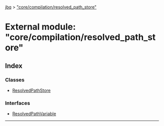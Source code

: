 [jbq](../README.md) > ["core/compilation/resolved_path_store"](../modules/_core_compilation_resolved_path_store_.md)

# External module: "core/compilation/resolved_path_store"

## Index

### Classes

* [ResolvedPathStore](../classes/_core_compilation_resolved_path_store_.resolvedpathstore.md)

### Interfaces

* [ResolvedPathVariable](../interfaces/_core_compilation_resolved_path_store_.resolvedpathvariable.md)

---

